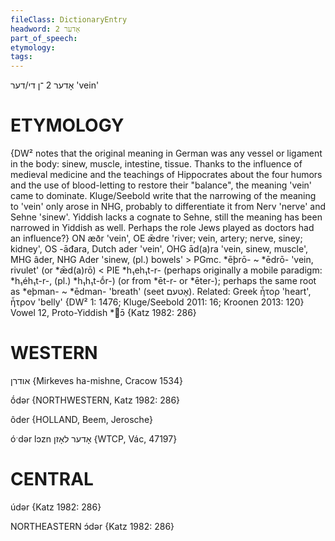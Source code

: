 ```yaml
---
fileClass: DictionaryEntry
headword: אָדער 2
part_of_speech: 
etymology: 
tags: 
---
```

אָדער 2
 ־ן
די/דער
'vein'

ETYMOLOGY
===========
{DW² notes that the original meaning in German was any vessel or ligament in the body: sinew, muscle, intestine, tissue. Thanks to the influence of medieval medicine and the teachings of Hippocrates about the four humors and the use of blood-letting to restore their "balance", the meaning 'vein' came to dominate. Kluge/Seebold write that the narrowing of the meaning to 'vein' only arose in NHG, probably to differentiate it from Nerv 'nerve' and Sehne 'sinew'. Yiddish lacks a cognate to Sehne, still the meaning has been narrowed in Yiddish as well. Perhaps the role Jews played as doctors had an influence?}
ON æðr 'vein', OE ǣdre 'river; vein, artery; nerve, siney; kidney', OS -āđara, Dutch ader 'vein', OHG ād(a)ra 'vein, sinew, muscle', MHG âder, NHG Ader 'sinew, (pl.) bowels' > PGmc. *ēþrō- ~ *ēdrō- 'vein, rivulet' (or *ǣd(a)rō) < PIE *h₁eh₁t-r- (perhaps originally a mobile paradigm:  *h₁éh₁t-r-, (pl.)  *h₁h₁t-ṓr-) (or from *ēt-r- or *ēter-); perhaps the same root as *eþman- ~ *ēdman- 'breath' (seet אָטעם).
Related: Greek ἦτορ 'heart', ἦτρον 'belly'
{DW² 1: 1476; Kluge/Seebold 2011: 16; Kroonen 2013: 120}
Vowel 12, Proto-Yiddish *ɔ̄
{Katz 1982: 286}

WESTERN
========

אודרן {Mirkeves ha-mishne, Cracow 1534}

ṓdər {NORTHWESTERN, Katz 1982: 286}

ôder {HOLLAND, Beem, Jerosche}

óˑdər lɔzn אָדער לאָזן {WTCP, Vác, 47197}

CENTRAL
========

údər {Katz 1982: 286}

NORTHEASTERN
ɔ́dər {Katz 1982: 286}
